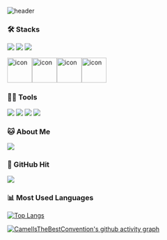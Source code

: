 ![header](https://capsule-render.vercel.app/api?type=waving&color=auto&fontSize=25&height=200&text=안녕하세요%20프론트엔드%20개발자%20문성준입니다&animation=twinkling)

### 🛠️ Stacks

<img src="https://img.shields.io/badge/CSS3-1572B6?style=for-the-badge&logo=CSS3&logoColor=white"> <img src="https://img.shields.io/badge/HTML5-E34F26?style=for-the-badge&logo=HTML5&logoColor=white"> <img src="https://img.shields.io/badge/React-61DAFB?style=for-the-badge&logo=React&logoColor=white">

<div style="display: flex; align-items: flex-start;"><img src="https://techstack-generator.vercel.app/js-icon.svg" alt="icon" width="57" height="57" /> <img src="https://techstack-generator.vercel.app/react-icon.svg" alt="icon" width="57" height="57" /> <img src="https://techstack-generator.vercel.app/java-icon.svg" alt="icon" width="57" height="57" /> <img src="https://techstack-generator.vercel.app/mysql-icon.svg" alt="icon" width="57" height="57" /></div>


### 💪🏼 Tools 

 <img src="https://img.shields.io/badge/Visual Studio Code-007ACC?style=flat-square&logo=Visual Studio Code&logoColor=white"/> <img src="https://img.shields.io/badge/GitHub-181717?style=flat-square&logo=GitHub&logoColor=white"/> <img src="https://img.shields.io/badge/Eclipse IDE-2C2255?style=flat-square&logo=Eclipse IDE&logoColor=white"/> <img src="https://img.shields.io/badge/IntelliJ IDEA-000000?style=flat-square&logo=IntelliJ IDEA&logoColor=white"/> 


### 🐱 About Me

<a href="https://moonmisae-cdpt.tistory.com/"><img src="https://img.shields.io/badge/Notion-000000?style=flat-square&logo=Notion&logoColor=white"><a/>
  
### 👋 GitHub Hit
<a href="https://github.com/CamelIsTheBestConvention"><img src="https://hits.seeyoufarm.com/api/count/incr/badge.svg?url=https%3A%2F%2Fgithub.com%2FCamelIsTheBestConvention&count_bg=%23000000&title_bg=%23000000&icon=github.svg&icon_color=%23E7E7E7&title=GitHub&edge_flat=false"/></a>
  
### 📊 Most Used Languages
[![Top Langs](https://github-readme-stats.vercel.app/api/top-langs/?username=CamelIsTheBestConvention&layout=compact)](https://github.com/anuraghazra/github-readme-stats)
  
[![CamelIsTheBestConvention's github activity graph](https://github-readme-activity-graph.cyclic.app/graph?username=CamelIsTheBestConvention)](https://github.com/ashutosh00710/github-readme-activity-graph)
